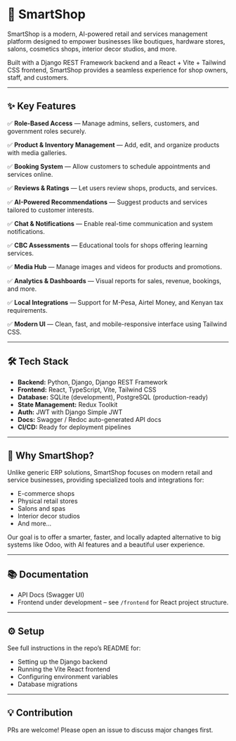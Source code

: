 # 🚀 SmartShop

SmartShop is a modern, AI-powered retail and services management platform designed to empower businesses like boutiques, hardware stores, salons, cosmetics shops, interior decor studios, and more.

Built with a Django REST Framework backend and a React + Vite + Tailwind CSS frontend, SmartShop provides a seamless experience for shop owners, staff, and customers.

---

## ✨ Key Features

✅ **Role-Based Access** — Manage admins, sellers, customers, and government roles securely.

✅ **Product & Inventory Management** — Add, edit, and organize products with media galleries.

✅ **Booking System** — Allow customers to schedule appointments and services online.

✅ **Reviews & Ratings** — Let users review shops, products, and services.

✅ **AI-Powered Recommendations** — Suggest products and services tailored to customer interests.

✅ **Chat & Notifications** — Enable real-time communication and system notifications.

✅ **CBC Assessments** — Educational tools for shops offering learning services.

✅ **Media Hub** — Manage images and videos for products and promotions.

✅ **Analytics & Dashboards** — Visual reports for sales, revenue, bookings, and more.

✅ **Local Integrations** — Support for M-Pesa, Airtel Money, and Kenyan tax requirements.

✅ **Modern UI** — Clean, fast, and mobile-responsive interface using Tailwind CSS.

---

## 🛠 Tech Stack

- **Backend:** Python, Django, Django REST Framework
- **Frontend:** React, TypeScript, Vite, Tailwind CSS
- **Database:** SQLite (development), PostgreSQL (production-ready)
- **State Management:** Redux Toolkit
- **Auth:** JWT with Django Simple JWT
- **Docs:** Swagger / Redoc auto-generated API docs
- **CI/CD:** Ready for deployment pipelines

---

## 🎯 Why SmartShop?

Unlike generic ERP solutions, SmartShop focuses on modern retail and service businesses, providing specialized tools and integrations for:

- E-commerce shops
- Physical retail stores
- Salons and spas
- Interior decor studios
- And more…

Our goal is to offer a smarter, faster, and locally adapted alternative to big systems like Odoo, with AI features and a beautiful user experience.

---

## 📚 Documentation

- API Docs (Swagger UI)
- Frontend under development – see `/frontend` for React project structure.

---

## ⚙️ Setup

See full instructions in the repo’s README for:

- Setting up the Django backend
- Running the Vite React frontend
- Configuring environment variables
- Database migrations

---

## 💡 Contribution

PRs are welcome! Please open an issue to discuss major changes first.
